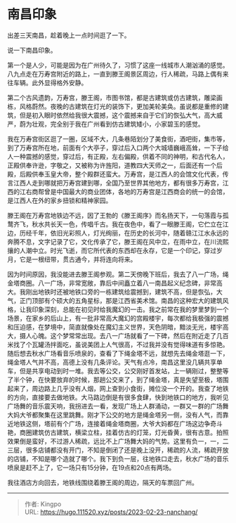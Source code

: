 # 南昌印象


<!--more-->

出差三天南昌，趁着晚上一点时间逛了一下。

说一下南昌印象。

第一个是人少，可能是因为在广州待久了，习惯了这座一线城市人潮汹涌的感觉。八九点走在万寿宫附近的路上，一直到滕王阁景区周边，行人稀疏，马路上偶有来往车辆。此外显得格外安静。

第二个古风遗韵，万寿宫，滕王阁，市图书馆，都是古建筑或仿古建筑，雕梁画栋，风格蔚然。夜晚的古建筑在灯光的装饰下，更加美轮美奂。虽说都是重修的建筑，但是初入眼时依然给我很大震撼，这个震撼来自于它们的恢弘大气，高大威严，蔚为壮观，完全别于我在广州看到仿古建筑矮小，小家碧玉的感觉。

我在万寿宫街区逛了一圈，区域不大，几条巷陌划分了美食街，酒吧街，集市等，到了万寿宫所在地，前面有个大亭子，穿过后入口两个大城墙巍峨高耸，一下子给人一种震撼的感觉，穿过后，有正殿，左右偏殿，供着不同的神明，和古代名人，正殿供奉许逊，字敬之，又被称为许旌阳，道教四大天师之一，后面还有一个后殿，后殿供奉玉皇大帝，整个殿群还蛮大。万寿宫，是江西人的会馆文化代表，传言江西人走到哪就把万寿宫建到哪，全国乃至世界其他地方，都有很多万寿宫，江西的江右商帮曾是中国最大的商业团体，各地的万寿宫是江西商会的统一的会馆，是江西人在外的家乡扭锁和精神家园。

滕王阁在万寿宫地铁边不远，因了王勃的《滕王阁序》而名扬天下，一句落霞与孤鹜齐飞，秋水共长天一色，传唱千古。我在夜色中，看了一眼滕王阁，它伫立在江边，历经千年，依旧光彩照人，灯光绚丽，在历史的长河中，随着赣江江水永远的奔腾不息，文字记录了它，文化传承了它，滕王阁在风中立，在雨中立，在川流熙攘的人潮中立。时光飞逝，而它所代表的东西却在永存，它是一个印记，穿过岁月，它是一根纽带，贯古通今，并将连向将来。

因为时间原因，我没能进去滕王阁参观。第二天傍晚下班后，我去了八一广场，绳金塔商圈。八一广场，非常宽敞，靠后中间矗立着八一南昌起义纪念碑，非常高大。我刚出地铁时还被地铁口旁的一栋建筑给震撼到，建筑不高，但是恢弘，大气，正门顶部有个硕大的五角星标，那是江西省美术馆。南昌的这种宏大的建筑风格，让我印象深刻，总能在初见时给我魔幻的一击。我之前常在我的梦里梦到一个场景，在家乡的后山上，有一批非常高大魔幻的宫殿楼宇，每次都给我极强的震撼和压迫感，在梦境中，简直就像处在魔幻主义世界，天色阴暗，黯淡无光，楼宇高大，摄人心魄。这个梦常常出现。去八一广场就看了一下碑，然后在附近走了几百米找了个瓦罐汤拌面吃，虽说美团上人气很高，不过我并没有觉得味道有多惊艳。随后想去秋水广场看音乐喷泉的，查看了下绳金塔不远，就想先去绳金塔逛一下，绳金塔人气并不高，高德上没有几条评论。天气有点冷，南昌这里没几辆共享单车，但是共享电动到时一堆。我去等公交，公交刚好首发站，上一辆刚过，整整等了半个钟，在快要放弃的时候，那趟公交来了，到了绳金塔，真是失望至极，塔围起来了，周边路上几乎没有人烟，网上查到小食街，摊位没一个开的。我查了地铁的方向，直接要去做地铁。大马路边倒是有很多食肆，快到地铁口的地方，我听见广场舞的音乐震天响，我拐进去一看，发现广场上人群涌动，一群又一群的广场舞大妈大爷都聚集在这里跳舞。刚才下公交的地方是绳金塔另一侧，没有人气，而靠近地铁这侧，塔前有个广场，连接着绳金塔商圈，大爷大妈都在广场这边争奇斗艳，商圈建筑仿古建筑，横梁立柱，挂着仿古的灯笼，灯光昏黄，很有古意。拍照效果倒是蛮好，不过游人稀疏，远比不上广场舞大妈的气势。这里有负一，一，二三层，很多店铺都没有开门，不知是倒闭了还是晚上没开，稀疏的人流，稀疏开放的店铺，不知是哪个造就了哪个。我下到负一层，往地铁口走去，秋水广场的音乐喷泉是赶不上了，它一场只有15分钟，在19点和20点有两场。

我往酒店方向回去，地铁线围绕着滕王阁的周边，隔天的车票回广州。





---

> 作者: Kingpo  
> URL: https://hugo.111520.xyz/posts/2023-02-23-nanchang/  

